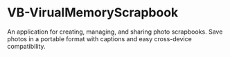 # VB-VirualMemoryScrapbook
An application for creating, managing, and sharing photo scrapbooks. Save photos in a portable format with captions and easy cross-device compatibility.
